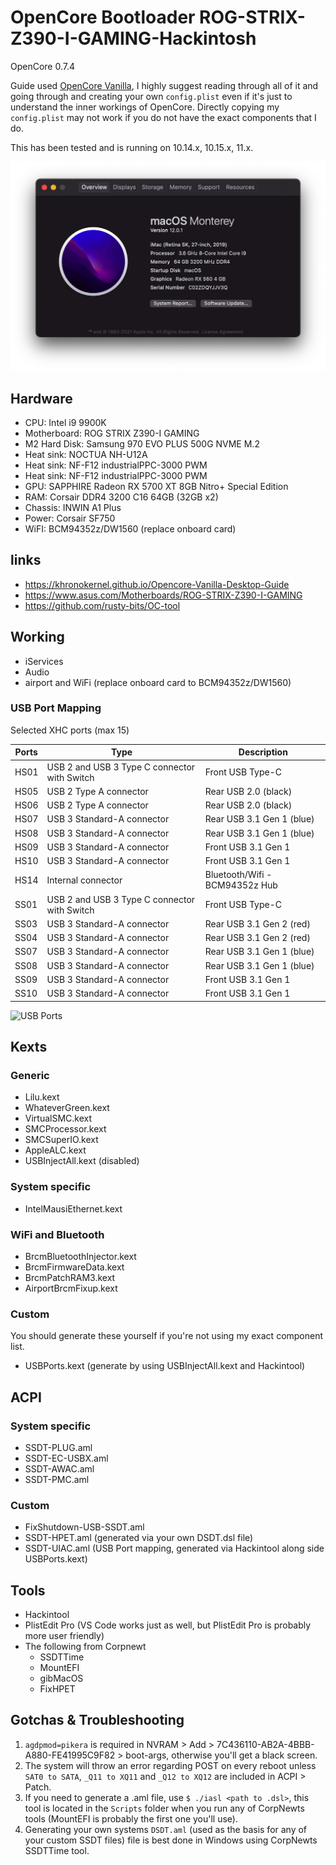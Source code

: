 # OpenCore Bootloader ROG-STRIX-Z390-I-GAMING-Hackintosh

OpenCore 0.7.4

Guide used [OpenCore Vanilla](https://khronokernel.github.io/Opencore-Vanilla-Desktop-Guide/), I highly suggest reading through all of it and going through and creating your own `config.plist` even if it's just to understand the inner workings of OpenCore. Directly copying my `config.plist` may not work if you do not have the exact components that I do.

This has been tested and is running on 10.14.x, 10.15.x, 11.x.

![System Info](info.png)


## Hardware

 - CPU: Intel i9 9900K
 - Motherboard: ROG STRIX Z390-I GAMING
 - M2 Hard Disk: Samsung 970 EVO PLUS 500G NVME M.2
 - Heat sink: NOCTUA NH-U12A
 - Heat sink: NF-F12 industrialPPC-3000 PWM
 - Heat sink: NF-F12 industrialPPC-3000 PWM
 - GPU: SAPPHIRE Radeon RX 5700 XT 8GB Nitro+ Special Edition
 - RAM: Corsair DDR4 3200 C16 64GB (32GB x2)
 - Chassis: INWIN A1 Plus
 - Power: Corsair SF750
 - WiFI: BCM94352z/DW1560 (replace onboard card)

## links

 - https://khronokernel.github.io/Opencore-Vanilla-Desktop-Guide
 - https://www.asus.com/Motherboards/ROG-STRIX-Z390-I-GAMING
 - https://github.com/rusty-bits/OC-tool

## Working

- iServices
- Audio
- airport and WiFi (replace onboard card to BCM94352z/DW1560)

### USB Port Mapping


Selected XHC ports (max 15)

| Ports | Type | Description |
| --- | --- | --- |
| HS01 | USB 2 and USB 3 Type C connector with Switch | Front USB Type-C |
| HS05 | USB 2 Type A connector | Rear USB 2.0 (black) |
| HS06 | USB 2 Type A connector | Rear USB 2.0 (black) |
| HS07 | USB 3 Standard-A connector | Rear USB 3.1 Gen 1 (blue) |
| HS08 | USB 3 Standard-A connector | Rear USB 3.1 Gen 1 (blue) |
| HS09 | USB 3 Standard-A connector | Front USB 3.1 Gen 1 |
| HS10 | USB 3 Standard-A connector | Front USB 3.1 Gen 1 |
| HS14 | Internal connector | Bluetooth/Wifi - BCM94352z Hub |
| SS01 | USB 2 and USB 3 Type C connector with Switch | Front USB Type-C |
| SS03 | USB 3 Standard-A connector | Rear USB 3.1 Gen 2 (red) |
| SS04 | USB 3 Standard-A connector | Rear USB 3.1 Gen 2 (red) |
| SS07 | USB 3 Standard-A connector | Rear USB 3.1 Gen 1 (blue) |
| SS08 | USB 3 Standard-A connector | Rear USB 3.1 Gen 1 (blue) |
| SS09 | USB 3 Standard-A connector | Front USB 3.1 Gen 1 |
| SS10 | USB 3 Standard-A connector | Front USB 3.1 Gen 1 |

![USB Ports](usbports.jpg)

## Kexts

### Generic

- Lilu.kext
- WhateverGreen.kext
- VirtualSMC.kext
- SMCProcessor.kext
- SMCSuperIO.kext
- AppleALC.kext
- USBInjectAll.kext (disabled)

### System specific

- IntelMausiEthernet.kext

### WiFi and Bluetooth
 - BrcmBluetoothInjector.kext
 - BrcmFirmwareData.kext
 - BrcmPatchRAM3.kext
 - AirportBrcmFixup.kext

### Custom

You should generate these yourself if you're not using my exact component list.

- USBPorts.kext (generate by using USBInjectAll.kext and Hackintool)

## ACPI

### System specific

- SSDT-PLUG.aml
- SSDT-EC-USBX.aml
- SSDT-AWAC.aml
- SSDT-PMC.aml

### Custom

- FixShutdown-USB-SSDT.aml
- SSDT-HPET.aml (generated via your own DSDT.dsl file)
- SSDT-UIAC.aml (USB Port mapping, generated via Hackintool along side USBPorts.kext)

## Tools

- Hackintool
- PlistEdit Pro (VS Code works just as well, but PlistEdit Pro is probably more user friendly)
- The following from Corpnewt
  - SSDTTime
  - MountEFI
  - gibMacOS
  - FixHPET

## Gotchas & Troubleshooting

1. `agdpmod=pikera` is required in NVRAM > Add > 7C436110-AB2A-4BBB-A880-FE41995C9F82 > boot-args, otherwise you'll get a black screen.
2. The system will throw an error regarding POST on every reboot unless `SAT0 to SATA`, `_Q11 to XQ11` and `_Q12 to XQ12` are included in ACPI > Patch.
3. If you need to generate a .aml file, use `$ ./iasl <path to .dsl>`, this tool is located in the `Scripts` folder when you run any of CorpNewts tools (MountEFI is probably the first one you'll use).
4. Generating your own systems `DSDT.aml` (used as the basis for any of your custom SSDT files) file is best done in Windows using CorpNewts SSDTTime tool.
